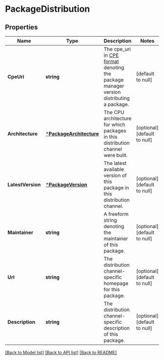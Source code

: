 # PackageDistribution

## Properties
Name | Type | Description | Notes
------------ | ------------- | ------------- | -------------
**CpeUri** | **string** | The cpe_uri in [CPE format](https://cpe.mitre.org/specification/) denoting the package manager version distributing a package. | [default to null]
**Architecture** | [***PackageArchitecture**](packageArchitecture.md) | The CPU architecture for which packages in this distribution channel were built. | [optional] [default to null]
**LatestVersion** | [***PackageVersion**](packageVersion.md) | The latest available version of this package in this distribution channel. | [optional] [default to null]
**Maintainer** | **string** | A freeform string denoting the maintainer of this package. | [optional] [default to null]
**Url** | **string** | The distribution channel-specific homepage for this package. | [optional] [default to null]
**Description** | **string** | The distribution channel-specific description of this package. | [optional] [default to null]

[[Back to Model list]](../README.md#documentation-for-models) [[Back to API list]](../README.md#documentation-for-api-endpoints) [[Back to README]](../README.md)


